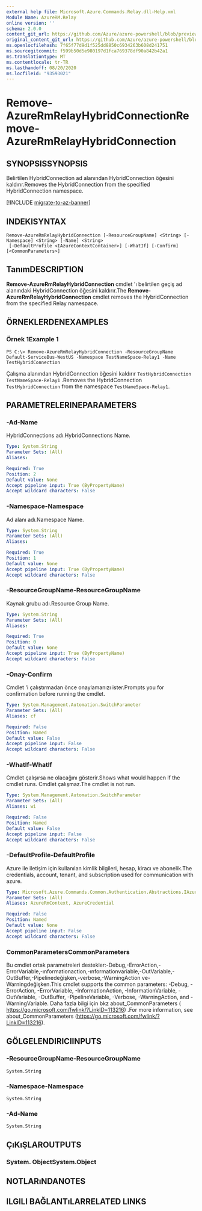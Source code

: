 ```yaml
---
external help file: Microsoft.Azure.Commands.Relay.dll-Help.xml
Module Name: AzureRM.Relay
online version: ''
schema: 2.0.0
content_git_url: https://github.com/Azure/azure-powershell/blob/preview/src/ResourceManager/Relay/Commands.Relay/help/Remove-AzureRmRelayHybridConnection.md
original_content_git_url: https://github.com/Azure/azure-powershell/blob/preview/src/ResourceManager/Relay/Commands.Relay/help/Remove-AzureRmRelayHybridConnection.md
ms.openlocfilehash: 7f65f77d9d1f525dd8850c6934263b608d241751
ms.sourcegitcommit: f599b50d5e980197d1fca769378df90a842b42a1
ms.translationtype: MT
ms.contentlocale: tr-TR
ms.lasthandoff: 08/20/2020
ms.locfileid: "93593021"
---
```

# <span data-ttu-id="18c6c-101">Remove-AzureRmRelayHybridConnection</span><span class="sxs-lookup"><span data-stu-id="18c6c-101">Remove-AzureRmRelayHybridConnection</span></span>

## <span data-ttu-id="18c6c-102">SYNOPSIS</span><span class="sxs-lookup"><span data-stu-id="18c6c-102">SYNOPSIS</span></span>
<span data-ttu-id="18c6c-103">Belirtilen HybridConnection ad alanından HybridConnection öğesini kaldırır.</span><span class="sxs-lookup"><span data-stu-id="18c6c-103">Removes the HybridConnection from the specified HybridConnection namespace.</span></span>

[!INCLUDE [migrate-to-az-banner](../../includes/migrate-to-az-banner.md)]

## <span data-ttu-id="18c6c-104">INDEKI</span><span class="sxs-lookup"><span data-stu-id="18c6c-104">SYNTAX</span></span>

```
Remove-AzureRmRelayHybridConnection [-ResourceGroupName] <String> [-Namespace] <String> [-Name] <String>
 [-DefaultProfile <IAzureContextContainer>] [-WhatIf] [-Confirm] [<CommonParameters>]
```

## <span data-ttu-id="18c6c-105">Tanım</span><span class="sxs-lookup"><span data-stu-id="18c6c-105">DESCRIPTION</span></span>
<span data-ttu-id="18c6c-106">**Remove-AzureRmRelayHybridConnection** cmdlet 'ı belirtilen geçiş ad alanındaki HybridConnection öğesini kaldırır.</span><span class="sxs-lookup"><span data-stu-id="18c6c-106">The **Remove-AzureRmRelayHybridConnection** cmdlet removes the HybridConnection from the specified Relay namespace.</span></span>

## <span data-ttu-id="18c6c-107">ÖRNEKLERDEN</span><span class="sxs-lookup"><span data-stu-id="18c6c-107">EXAMPLES</span></span>

### <span data-ttu-id="18c6c-108">Örnek 1</span><span class="sxs-lookup"><span data-stu-id="18c6c-108">Example 1</span></span>
```
PS C:\> Remove-AzureRmRelayHybridConnection -ResourceGroupName Default-ServiceBus-WestUS -Namespace TestNameSpace-Relay1 -Name TestHybridConnection
```

<span data-ttu-id="18c6c-109">Çalışma alanından HybridConnection öğesini kaldırır `TestHybridConnection` `TestNameSpace-Relay1` .</span><span class="sxs-lookup"><span data-stu-id="18c6c-109">Removes the HybridConnection `TestHybridConnection` from the namespace `TestNameSpace-Relay1`.</span></span>

## <span data-ttu-id="18c6c-110">PARAMETRELERINE</span><span class="sxs-lookup"><span data-stu-id="18c6c-110">PARAMETERS</span></span>

### <span data-ttu-id="18c6c-111">-Ad</span><span class="sxs-lookup"><span data-stu-id="18c6c-111">-Name</span></span>
<span data-ttu-id="18c6c-112">HybridConnections adı.</span><span class="sxs-lookup"><span data-stu-id="18c6c-112">HybridConnections Name.</span></span>

```yaml
Type: System.String
Parameter Sets: (All)
Aliases: 

Required: True
Position: 2
Default value: None
Accept pipeline input: True (ByPropertyName)
Accept wildcard characters: False
```

### <span data-ttu-id="18c6c-113">-Namespace</span><span class="sxs-lookup"><span data-stu-id="18c6c-113">-Namespace</span></span>
<span data-ttu-id="18c6c-114">Ad alanı adı.</span><span class="sxs-lookup"><span data-stu-id="18c6c-114">Namespace Name.</span></span>

```yaml
Type: System.String
Parameter Sets: (All)
Aliases: 

Required: True
Position: 1
Default value: None
Accept pipeline input: True (ByPropertyName)
Accept wildcard characters: False
```

### <span data-ttu-id="18c6c-115">-ResourceGroupName</span><span class="sxs-lookup"><span data-stu-id="18c6c-115">-ResourceGroupName</span></span>
<span data-ttu-id="18c6c-116">Kaynak grubu adı.</span><span class="sxs-lookup"><span data-stu-id="18c6c-116">Resource Group Name.</span></span>

```yaml
Type: System.String
Parameter Sets: (All)
Aliases: 

Required: True
Position: 0
Default value: None
Accept pipeline input: True (ByPropertyName)
Accept wildcard characters: False
```

### <span data-ttu-id="18c6c-117">-Onay</span><span class="sxs-lookup"><span data-stu-id="18c6c-117">-Confirm</span></span>
<span data-ttu-id="18c6c-118">Cmdlet 'i çalıştırmadan önce onaylamanızı ister.</span><span class="sxs-lookup"><span data-stu-id="18c6c-118">Prompts you for confirmation before running the cmdlet.</span></span>

```yaml
Type: System.Management.Automation.SwitchParameter
Parameter Sets: (All)
Aliases: cf

Required: False
Position: Named
Default value: False
Accept pipeline input: False
Accept wildcard characters: False
```

### <span data-ttu-id="18c6c-119">-WhatIf</span><span class="sxs-lookup"><span data-stu-id="18c6c-119">-WhatIf</span></span>
<span data-ttu-id="18c6c-120">Cmdlet çalışırsa ne olacağını gösterir.</span><span class="sxs-lookup"><span data-stu-id="18c6c-120">Shows what would happen if the cmdlet runs.</span></span>
<span data-ttu-id="18c6c-121">Cmdlet çalışmaz.</span><span class="sxs-lookup"><span data-stu-id="18c6c-121">The cmdlet is not run.</span></span>

```yaml
Type: System.Management.Automation.SwitchParameter
Parameter Sets: (All)
Aliases: wi

Required: False
Position: Named
Default value: False
Accept pipeline input: False
Accept wildcard characters: False
```

### <span data-ttu-id="18c6c-122">-DefaultProfile</span><span class="sxs-lookup"><span data-stu-id="18c6c-122">-DefaultProfile</span></span>
<span data-ttu-id="18c6c-123">Azure ile iletişim için kullanılan kimlik bilgileri, hesap, kiracı ve abonelik.</span><span class="sxs-lookup"><span data-stu-id="18c6c-123">The credentials, account, tenant, and subscription used for communication with azure.</span></span>

```yaml
Type: Microsoft.Azure.Commands.Common.Authentication.Abstractions.IAzureContextContainer
Parameter Sets: (All)
Aliases: AzureRmContext, AzureCredential

Required: False
Position: Named
Default value: None
Accept pipeline input: False
Accept wildcard characters: False
```

### <span data-ttu-id="18c6c-124">CommonParameters</span><span class="sxs-lookup"><span data-stu-id="18c6c-124">CommonParameters</span></span>
<span data-ttu-id="18c6c-125">Bu cmdlet ortak parametreleri destekler:-Debug,-ErrorAction,-ErrorVariable,-ınformationaction,-ınformationvariable,-OutVariable,-OutBuffer,-Pipelinedeğişken,-verbose,-WarningAction ve-Warningdeğişken.</span><span class="sxs-lookup"><span data-stu-id="18c6c-125">This cmdlet supports the common parameters: -Debug, -ErrorAction, -ErrorVariable, -InformationAction, -InformationVariable, -OutVariable, -OutBuffer, -PipelineVariable, -Verbose, -WarningAction, and -WarningVariable.</span></span> <span data-ttu-id="18c6c-126">Daha fazla bilgi için bkz about_CommonParameters ( https://go.microsoft.com/fwlink/?LinkID=113216) .</span><span class="sxs-lookup"><span data-stu-id="18c6c-126">For more information, see about_CommonParameters (https://go.microsoft.com/fwlink/?LinkID=113216).</span></span>

## <span data-ttu-id="18c6c-127">GÖLGELENDIRICI</span><span class="sxs-lookup"><span data-stu-id="18c6c-127">INPUTS</span></span>

### <span data-ttu-id="18c6c-128">-ResourceGroupName</span><span class="sxs-lookup"><span data-stu-id="18c6c-128">-ResourceGroupName</span></span>
    System.String

### <span data-ttu-id="18c6c-129">-Namespace</span><span class="sxs-lookup"><span data-stu-id="18c6c-129">-Namespace</span></span>
    System.String

### <span data-ttu-id="18c6c-130">-Ad</span><span class="sxs-lookup"><span data-stu-id="18c6c-130">-Name</span></span>
    System.String

## <span data-ttu-id="18c6c-131">ÇıKıŞLAR</span><span class="sxs-lookup"><span data-stu-id="18c6c-131">OUTPUTS</span></span>

### <span data-ttu-id="18c6c-132">System. Object</span><span class="sxs-lookup"><span data-stu-id="18c6c-132">System.Object</span></span>

## <span data-ttu-id="18c6c-133">NOTLARıNDA</span><span class="sxs-lookup"><span data-stu-id="18c6c-133">NOTES</span></span>

## <span data-ttu-id="18c6c-134">ILGILI BAĞLANTıLAR</span><span class="sxs-lookup"><span data-stu-id="18c6c-134">RELATED LINKS</span></span>

